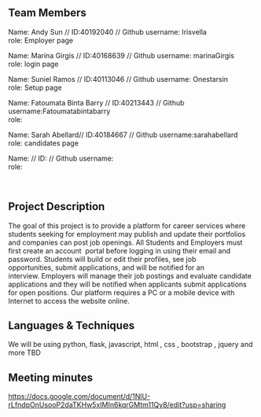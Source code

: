 ## Team Members
Name: Andy Sun // ID:40192040 // Github username: Irisvella <br/>
role: Employer page<br/>

Name: Marina Girgis // ID:40168639 // Github username: marinaGirgis <br/>
role: login page <br/>

Name: Suniel Ramos // ID:40113046 // Github username: Onestarsin <br/>
role: Setup page <br/>

Name: Fatoumata Binta Barry // ID:40213443 // Github username:Fatoumatabintabarry <br/>
role: <br/>

Name: Sarah Abellard// ID:40184667 // Github username:sarahabellard <br/>
role: candidates page <br/>

Name:  // ID: // Github username: <br/>
role: <br/>

<br/>


## Project Description
The goal of this project is to provide a platform for career services where students seeking for employment may publish and update their portfolios and companies can post job openings. All Students and Employers must first create an account  portal before logging in using their email and password. Students will build or edit their profiles, see job opportunities, submit applications, and will be notified for an interview. Employers will manage their job postings and evaluate candidate applications and they will be notified when applicants submit applications for open positions. Our platform requires a PC or a mobile device with Internet to access the website online.
## Languages & Techniques 

We will be using python, flask, javascript, html , css , bootstrap , jquery and more TBD

## Meeting minutes
https://docs.google.com/document/d/1NlU-rLfndpOnUsooP2daTKHw5xIMIn6kqrGMtm11Qy8/edit?usp=sharing
